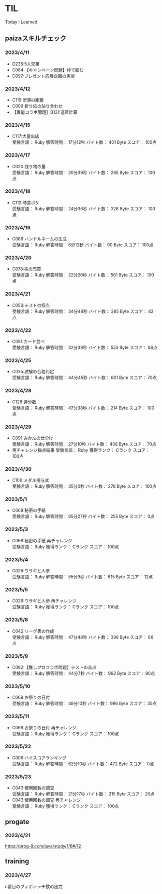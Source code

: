 # TIL
Today I Learned

## paizaスキルチェック
### 2023/4/11
- D235:5人兄弟 
- C084:【キャンペーン問題】枠で囲む 
- C097:プレゼント応募企画の実施 
### 2023/4/12
- C115:渋滞の距離 
- C099:折り紙の貼り合わせ 
- 【異能コラボ問題】B131:運賃計算 

### 2023/4/15
- C117:大量出店  
受験言語： Ruby 解答時間： 17分12秒 バイト数： 401 Byte スコア： 100点  

### 2023/4/17
- C020:残り物の量  
受験言語： Ruby 解答時間： 20分39秒 バイト数： 265 Byte スコア： 100点  

### 2023/4/18
- C112:時差ボケ  
受験言語： Ruby 解答時間： 24分36秒 バイト数： 328 Byte スコア： 100点  

### 2023/4/19
- C086:ハンドルネームの生成  
受験言語： Ruby 解答時間： 6分12秒 バイト数： 90 Byte スコア： 100点  

### 2023/4/20
- C078:株の売買  
受験言語： Ruby 解答時間： 22分26秒 バイト数： 561 Byte スコア： 100点  

### 2023/4/21
- C056:テストの採点  
受験言語： Ruby 解答時間： 34分49秒 バイト数： 395 Byte スコア： 82点  

### 2023/4/22
- C051:カード並べ  
受験言語： Ruby 解答時間： 32分38秒 バイト数： 553 Byte スコア： 68点  

### 2023/4/25
- C035:試験の合格判定  
受験言語： Ruby 解答時間： 44分45秒 バイト数： 601 Byte スコア： 70点  

### 2023/4/28
- C128:連分数  
受験言語： Ruby 解答時間： 47分38秒 バイト数： 214 Byte スコア： 100点  

### 2023/4/29
- C091:みかんの仕分け  
受験言語： Ruby 解答時間： 27分10秒 バイト数： 468 Byte スコア： 70点  
- 再チャレンジ採点結果
受験言語： Ruby 獲得ランク： Cランク スコア： 100点

### 2023/4/30
- C106:メダル授与式  
受験言語： Ruby 解答時間： 35分0秒 バイト数： 278 Byte スコア： 100点  

### 2023/5/1
- C068:秘密の手紙  
受験言語： Ruby 解答時間： 65分27秒 バイト数： 255 Byte スコア： 0点  

### 2023/5/3
- C068:秘密の手紙 再チャレンジ  
受験言語： Ruby 獲得ランク： Cランク スコア： 100点  

### 2023/5/4
- C026:ウサギと人参  
受験言語： Ruby 解答時間： 55分9秒 バイト数： 615 Byte スコア： 12点  

### 2023/5/5
- C026:ウサギと人参 再チャレンジ  
受験言語： Ruby 獲得ランク： Cランク スコア： 100点

### 2023/5/8
- C042:リーグ表の作成  
受験言語： Ruby 解答時間： 47分48秒 バイト数： 398 Byte スコア： 66点

### 2023/5/9
- C082:【推しプロコラボ問題】テストの赤点  
受験言語： Ruby 解答時間： 44分7秒 バイト数： 992 Byte スコア： 90点  

### 2023/5/10
- C069:お祭りの日付  
受験言語： Ruby 解答時間： 48分10秒 バイト数： 986 Byte スコア： 35点  

### 2023/5/11
- C069:お祭りの日付 再チャレンジ  
受験言語： Ruby 獲得ランク： Cランク スコア： 100点  

### 2023/5/22
- C006:ハイスコアランキング  
受験言語： Ruby 解答時間： 62分10秒 バイト数： 472 Byte スコア： 0点  

### 2023/5/23
- C043:使用回数の調査  
受験言語： Ruby 解答時間： 21分17秒 バイト数： 215 Byte スコア： 20点  
- C043:使用回数の調査 再チャレンジ  
受験言語： Ruby 獲得ランク： Cランク スコア： 100点  


## progate
### 2023/4/21
https://prog-8.com/java/study/1/6#/12


## training
### 2023/4/27
n番目のフィボナッチ数の出力